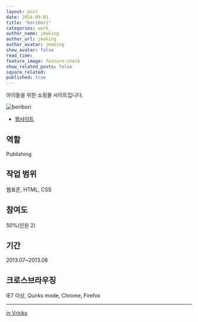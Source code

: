 ```yaml
---
layout: post
date: 2014-09-01
title: "boribori"
categories: work
author_name: jmaking
author_url: jmaking
author_avatar: jmaking
show_avatar: false
read_time: 
feature_image: feature-check
show_related_posts: false
square_related: 
published: true
---
```


아이들을 위한 쇼핑몰 사이트입니다.

![boribori]({{site.url}}/{{site.baseurl}}img/post-assets/work-boribori.png)

- [웹사이트](http://www.boribori.co.kr)

## 역할
Publishing

## 작업 범위
웹표준, HTML, CSS

## 참여도
50%(인원 2)

## 기간
2013.07~2013.08

## 크로스브라우징
IE7 이상, Quirks mode, Chrome, Firefox

---
[in Vricks](http://www.vricks.com/vrhome/view.asp?seq=64&pt=3)
